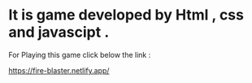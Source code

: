 # It is game developed by Html , css and javascipt .

For Playing this game click below the link :

https://fire-blaster.netlify.app/





